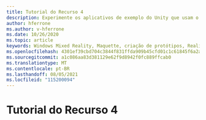 ```yaml
---
title: Tutorial do Recurso 4
description: Experimente os aplicativos de exemplo do Unity que usam o Maquette.
author: hferrone
ms.author: v-hferrone
ms.date: 10/26/2020
ms.topic: article
keywords: Windows Mixed Reality, Maquette, criação de protótipos, Realidade Misturada, Realidade Virtual, VR, MR, Comentários, Hub de Comentários, bugs
ms.openlocfilehash: 4301ef39cbd704c3844f831ffda909b45cfd01c1c61845f6a2aa54fa50f30cd4
ms.sourcegitcommit: a1c086aa83d381129e62f9d8942f0fc889ffcab0
ms.translationtype: MT
ms.contentlocale: pt-BR
ms.lasthandoff: 08/05/2021
ms.locfileid: "115200094"
---
```

# <a name="feature-4-tutorial"></a>Tutorial do Recurso 4

<!-- TODO(Harrison/Stefan): Need cool header image from tutorial -->

<!-- TODO(Stefan): Create tutorial content and screenshots -->
